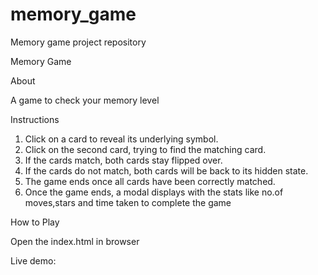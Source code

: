 # memory_game
Memory game project repository

Memory Game 

About

A game to check your memory level

Instructions

1. Click on a card to reveal its underlying symbol.
2. Click on the second card, trying to find the matching card.
3. If the cards match, both cards stay flipped over.
4. If the cards do not match, both cards will be back to its hidden state.
5. The game ends once all cards have been correctly matched.
6. Once the game ends, a modal displays with the stats like no.of moves,stars and time taken to complete the game

How to Play

Open the index.html in browser

Live demo:
